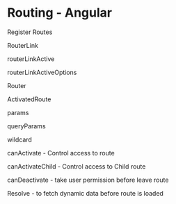 # Routing - Angular

Register Routes

RouterLink

routerLinkActive

routerLinkActiveOptions

Router

ActivatedRoute

params

queryParams

wildcard

canActivate - Control access to route

canActivateChild - Control access to Child route

canDeactivate - take user permission before leave route

Resolve - to fetch dynamic data before route is loaded
